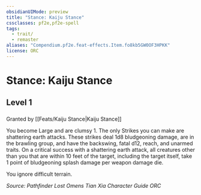 ```yaml
---
obsidianUIMode: preview
title: "Stance: Kaiju Stance"
cssclasses: pf2e,pf2e-spell
tags:
  - trait/
  - remaster
aliases: "Compendium.pf2e.feat-effects.Item.fo8kb5GW0OF3HPKK"
license: ORC
---
```

# Stance: Kaiju Stance
## Level 1
### 






Granted by [[Feats/Kaiju Stance|Kaiju Stance]]

You become Large and are clumsy 1. The only Strikes you can make are shattering earth attacks. These strikes deal 1d8 bludgeoning damage, are in the brawling group, and have the backswing, fatal d12, reach, and unarmed traits. On a critical success with a shattering earth attack, all creatures other than you that are within 10 feet of the target, including the target itself, take 1 point of bludgeoning splash damage per weapon damage die.

You ignore difficult terrain.

*Source: Pathfinder Lost Omens Tian Xia Character Guide*
*ORC*